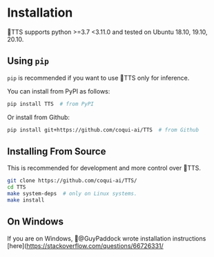# Installation

🐸TTS supports python >=3.7 <3.11.0 and tested on Ubuntu 18.10, 19.10, 20.10.

## Using `pip`

`pip` is recommended if you want to use 🐸TTS only for inference.

You can install from PyPI as follows:

```bash
pip install TTS  # from PyPI
```

Or install from Github:

```bash
pip install git+https://github.com/coqui-ai/TTS  # from Github
```

## Installing From Source

This is recommended for development and more control over 🐸TTS.

```bash
git clone https://github.com/coqui-ai/TTS/
cd TTS
make system-deps  # only on Linux systems.
make install
```

## On Windows
If you are on Windows, 👑@GuyPaddock wrote installation instructions [here](https://stackoverflow.com/questions/66726331/
